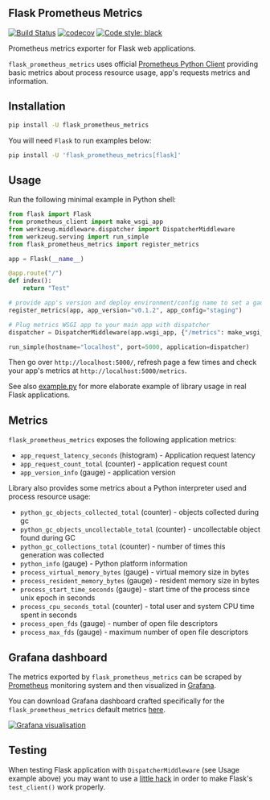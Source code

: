 ## Flask Prometheus Metrics ##

[![Build Status](https://travis-ci.org/pilosus/flask_prometheus_metrics.svg?branch=master)](https://travis-ci.org/pilosus/flask_prometheus_metrics)
[![codecov](https://codecov.io/gh/pilosus/flask_prometheus_metrics/branch/master/graph/badge.svg)](https://codecov.io/gh/pilosus/flask_prometheus_metrics)
[![Code style: black](https://img.shields.io/badge/code%20style-black-000000.svg)](https://github.com/python/black)

Prometheus metrics exporter for Flask web applications.

``flask_prometheus_metrics`` uses official [Prometheus Python Client](https://github.com/prometheus/client_python)
providing basic metrics about process resource usage, app's requests metrics and information.


## Installation ##

```bash
pip install -U flask_prometheus_metrics
```

You will need ``Flask`` to run examples below:

```bash
pip install -U 'flask_prometheus_metrics[flask]'
```

## Usage ##

Run the following minimal example in Python shell:

```python
from flask import Flask
from prometheus_client import make_wsgi_app
from werkzeug.middleware.dispatcher import DispatcherMiddleware
from werkzeug.serving import run_simple
from flask_prometheus_metrics import register_metrics

app = Flask(__name__)

@app.route("/")
def index():
    return "Test"

# provide app's version and deploy environment/config name to set a gauge metric
register_metrics(app, app_version="v0.1.2", app_config="staging")

# Plug metrics WSGI app to your main app with dispatcher
dispatcher = DispatcherMiddleware(app.wsgi_app, {"/metrics": make_wsgi_app()})

run_simple(hostname="localhost", port=5000, application=dispatcher)
```

Then go over ``http://localhost:5000/``, refresh page a few times and check your
app's metrics at ``http://localhost:5000/metrics``.

See also [example.py](flask_prometheus_metrics/example.py) for more elaborate
example of library usage in real Flask applications.

## Metrics ##

``flask_prometheus_metrics`` exposes the following application metrics:

- ``app_request_latency_seconds`` (histogram) - Application request latency
- ``app_request_count_total`` (counter) - application request count
- ``app_version_info`` (gauge) - application version

Library also provides some metrics about a Python interpreter used and process
resource usage:

- ``python_gc_objects_collected_total`` (counter) - objects collected during gc
- ``python_gc_objects_uncollectable_total`` (counter) -  uncollectable object found during GC
- ``python_gc_collections_total`` (counter) - number of times this generation was collected
- ``python_info`` (gauge) - Python platform information
- ``process_virtual_memory_bytes`` (gauge) - virtual memory size in bytes
- ``process_resident_memory_bytes`` (gauge) - resident memory size in bytes
- ``process_start_time_seconds`` (gauge) - start time of the process since unix epoch in seconds
- ``process_cpu_seconds_total`` (counter) - total user and system CPU time spent in seconds
- ``process_open_fds`` (gauge) - number of open file descriptors
- ``process_max_fds`` (gauge) - maximum number of open file descriptors

## Grafana dashboard ##

The metrics exported by ``flask_prometheus_metrics`` can be scraped by
[Prometheus](https://prometheus.io/) monitoring system and then visualized in
[Grafana](https://grafana.com/).

You can download Grafana dashboard crafted specifically for the ``flask_prometheus_metrics``
default metrics [here](https://github.com/pilosus/prometheus-client-python-app-grafana-dashboard/).

[![Grafana visualisation](https://raw.githubusercontent.com/pilosus/prometheus-client-python-app-grafana-dashboard/master/docs/flask-app-2.png)](https://github.com/pilosus/prometheus-client-python-app-grafana-dashboard/)


## Testing ##

When testing Flask application with ``DispatcherMiddleware`` (see Usage example above)
you may want to use a [little hack](tests/conftest.py#L22) in order to make
Flask's ``test_client()`` work properly.
